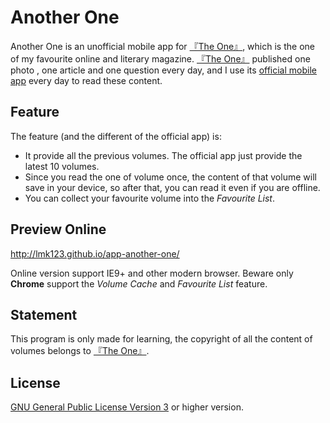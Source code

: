 # Another One
Another One is an unofficial mobile app for [『The One』](http://wufazhuce.com/one/), which is the one of my favourite online and literary magazine. [『The One』](http://wufazhuce.com/one/) published one photo , one article and one question every day, and I use its [official mobile app](http://shouji.baidu.com/software/item?docid=7662760) every day to read these content.

## Feature

The feature (and the different of the official app) is:

 + It provide all the previous volumes. The official app just provide the latest 10 volumes.
 + Since you read the one of volume once, the content of that volume will save in your device, so after that, you can read it even if you are offline.
 + You can collect your favourite volume into the _Favourite List_.

## Preview Online

http://lmk123.github.io/app-another-one/

Online version support IE9+ and other modern browser. Beware only **Chrome** support the _Volume Cache_ and _Favourite List_ feature.
 
## Statement
 This program is only made for learning, the copyright of all the content of volumes belongs to [『The One』](http://www.wufazhuce.com/one/).
 
## License
 [GNU General Public License Version 3](https://www.gnu.org/licenses/gpl.html) or higher version.
